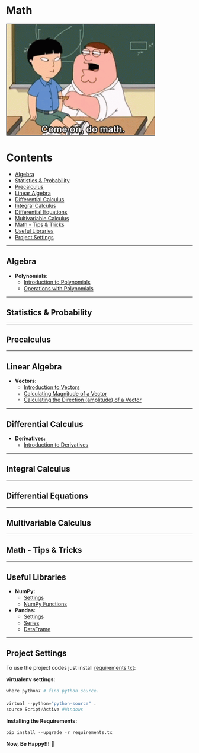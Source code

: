# Math

![title](res/math-logo2.gif)

# Contents

 - [Algebra](#algebra)
 - [Statistics & Probability](#statistics-probability)
 - [Precalculus](#precalculus)
 - [Linear Algebra](#linear-algebra)
 - [Differential Calculus](#differential-calculus)
 - [Integral Calculus](#integral-calculus)
 - [Differential Equations](#differential-equations)
 - [Multivariable Calculus](#multivariable-calculus)
 - [Math - Tips & Tricks](#tips-and-tricks)
 - [Useful Libraries](#useful-libraries)
 - [Project Settings](#settings)

---

<div id='algebra'></div>

## Algebra

 - **Polynomials:**
   - [Introduction to Polynomials](modules/algebra/polynomials/intro-to-polynomials.md)
   - [Operations with Polynomials](modules/algebra/polynomials/operations-w-polynomials.md)

---

<div id='statistics-probability'></div>

## Statistics & Probability

---

<div id='precalculus'></div>

## Precalculus

---

<div id='linear-algebra'></div>

## Linear Algebra

 - **Vectors:**
   - [Introduction to Vectors](modules/linear-algebra/vectors/intro-to-vectors.md)
   - [Calculating Magnitude of a Vector](/modules/linear-algebra/vectors/calculating-magnitude.md)
   - [Calculating the Direction (amplitude) of a Vector](modules/linear-algebra/vectors/calculating-direction.md)

---

<div id='differential-calculus'></div>

## Differential Calculus

 - **Derivatives:**
   - [Introduction to Derivatives](modules/differential-calculus/derivatives/intro-to-derivatives.md)

---

<div id='integral-calculus'></div>

## Integral Calculus

---

<div id='differential-equations'></div>

## Differential Equations

---

<div id='multivariable-calculus'></div>

## Multivariable Calculus

---

<div id='tips-and-tricks'></div>

## Math - Tips & Tricks

---

<div id='useful-libraries'></div>

## Useful Libraries

 - **NumPy:**
   - [Settings](modules/useful-libraries/numpy/settings.md)
   - [NumPy Functions](modules/useful-libraries/numpy/numpy-functions.md)
 - **Pandas:**  
   - [Settings](modules/useful-libraries/pandas/settings.md)
   - [Series](modules/useful-libraries/pandas/series.md)
   - [DataFrame](modules/useful-libraries/pandas/dataframe.md)

---

<div id='settings'></div>

## Project Settings

To use the project codes just install [requirements.txt](requirements.txt):

**virtualenv settings:**  
```python
where python7 # find python source.

virtual --python="python-source" .
source Script/Active #Windows
```

**Installing the Requirements:**  
```python
pip install --upgrade -r requirements.tx
```

**Now, Be Happy!!!** 😬
